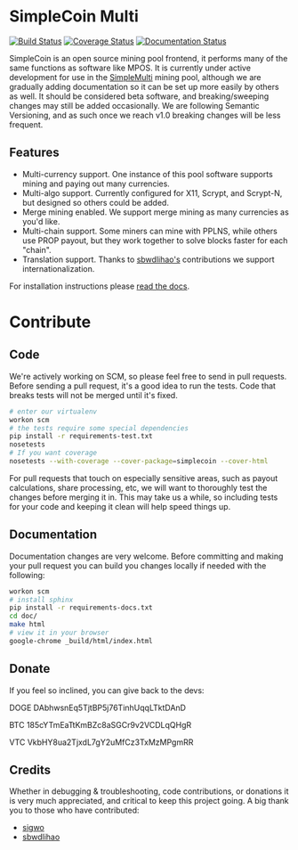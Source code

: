 SimpleCoin Multi
================
[![Build Status](https://travis-ci.org/simplecrypto/simplecoin_multi.svg?branch=master)](https://travis-ci.org/simplecrypto/simplecoin_multi)
[![Coverage Status](https://coveralls.io/repos/simplecrypto/simplecoin_multi/badge.png?branch=master)](https://coveralls.io/r/simplecrypto/simplecoin_multi?branch=master)
[![Documentation Status](https://readthedocs.org/projects/simplecoin-multi/badge/?version=latest)](https://readthedocs.org/projects/simplecoin-multi/?badge=latest)

SimpleCoin is an open source mining pool frontend, it performs many of the same
functions as software like MPOS. It is currently under active development for
use in the [SimpleMulti](http://simplemulti.com) mining pool, although we are
gradually adding documentation so it can be set up more easily by others as
well. It should be considered beta software, and breaking/sweeping changes may
still be added occasionally. We are following Semantic Versioning, and as such
once we reach v1.0 breaking changes will be less frequent.

Features
-----------------------------
* Multi-currency support. One instance of this pool software supports mining
  and paying out many currencies.
* Multi-algo support. Currently configured for X11, Scrypt, and Scrypt-N, but
  designed so others could be added.
* Merge mining enabled. We support merge mining as many currencies as you'd
  like.
* Multi-chain support. Some miners can mine with PPLNS, while others use PROP
  payout, but they work together to solve blocks faster for each "chain".
* Translation support. Thanks to [sbwdlihao's](https://github.com/sbwdlihao)
  contributions we support internationalization.

For installation instructions please [read the
docs](http://simplecoin-multi.readthedocs.org/en/latest/).


Contribute
===============

Code
---------------
We're actively working on SCM, so please feel free to send in pull requests.
Before sending a pull request, it's a good idea to run the tests. Code that
breaks tests will not be merged until it's fixed.

``` bash
# enter our virtualenv
workon scm
# the tests require some special dependencies
pip install -r requirements-test.txt
nosetests
# If you want coverage
nosetests --with-coverage --cover-package=simplecoin --cover-html
```

For pull requests that touch on especially sensitive areas, such as payout
calculations, share processing, etc, we will want to thoroughly test the changes
before merging it in. This may take us a while, so including tests for your code
and keeping it clean will help speed things up.

Documentation
------------------------------
Documentation changes are very welcome. Before committing and making your pull
request you can build you changes locally if needed with the following:

``` bash
workon scm
# install sphinx
pip install -r requirements-docs.txt
cd doc/
make html
# view it in your browser
google-chrome _build/html/index.html
```

Donate
---------------
If you feel so inclined, you can give back to the devs:

DOGE DAbhwsnEq5TjtBP5j76TinhUqqLTktDAnD

BTC 185cYTmEaTtKmBZc8aSGCr9v2VCDLqQHgR

VTC VkbHY8ua2TjxdL7gY2uMfCz3TxMzMPgmRR


Credits
---------------

Whether in debugging & troubleshooting, code contributions, or donations it is
very much appreciated, and critical to keep this project going. A big thank you
to those who have contributed:

* [sigwo](https://github.com/sigwo)
* [sbwdlihao](https://github.com/sbwdlihao)
